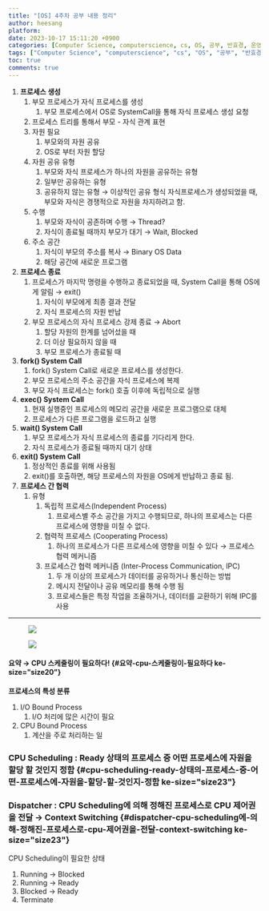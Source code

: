 ```yaml
---
title: "[OS] 4주차 공부 내용 정리"
author: heesang
platform: 
date: 2023-10-17 15:11:20 +0900
categories: [Computer Science, computerscience, cs, OS, 공부, 반효경, 운영체제, 정리]
tags: ["Computer Science", "computerscience", "cs", "OS", "공부", "반효경", "운영체제", "정리"]
toc: true
comments: true
---
```

1.  **프로세스 생성**
    1.  부모 프로세스가 자식 프로세스를 생성
        1.  부모 프로세스에서 OS로 SystemCall을 통해 자식 프로세스 생성
            요청
    2.  프로세스 트리를 통해서 부모 - 자식 관계 표현
    3.  자원 필요
        1.  부모와의 자원 공유
        2.  OS로 부터 자원 할당
    4.  자원 공유 유형
        1.  부모와 자식 프로세스가 하나의 자원을 공유하는 유형
        2.  일부만 공유하는 유형
        3.  공유하지 않는 유형 → 이상적인 공유 형식 자식프로세스가
            생성되었을 때, 부모와 자식은 경쟁적으로 자원을 차지하려고
            함.
    5.  수행
        1.  부모와 자식이 공존하며 수행 → Thread?
        2.  자식이 종료될 때까지 부모가 대기 → Wait, Blocked
    6.  주소 공간
        1.  자식이 부모의 주소를 복사 → Binary OS Data
        2.  해당 공간에 새로운 프로그램
2.  **프로세스 종료**
    1.  프로세스가 마지막 명령을 수행하고 종료되었을 때, System Call을
        통해 OS에게 알림 → exit()
        1.  자식이 부모에게 최종 결과 전달
        2.  자식 프로세스의 자원 반납
    2.  부모 프로세스의 자식 프로세스 강제 종료 → Abort
        1.  할당 자원의 한계를 넘어섰을 때
        2.  더 이상 필요하지 않을 때
        3.  부모 프로세스가 종료될 때
3.  **fork() System Call**
    1.  fork() System Call로 새로운 프로세스를 생성한다.
    2.  부모 프로세스의 주소 공간을 자식 프로세스에 복제
    3.  부모 자식 프로세스는 fork() 호출 이후에 독립적으로 실행
4.  **exec() System Call**
    1.  현재 실행중인 프로세스의 메모리 공간을 새로운 프로그램으로 대체
    2.  프로세스가 다른 프로그램을 로드하고 실행
5.  **wait() System Call**
    1.  부모 프로세스가 자식 프로세스의 종료를 기다리게 한다.
    2.  자식 프로세스가 종료될 때까지 대기 상태
6.  **exit() System Call**
    1.  정상적인 종료를 위해 사용됨
    2.  exit()를 호출하면, 해당 프로세스의 자원을 OS에게 반납하고 종료
        됨.
7.  **프로세스 간 협력**
    1.  유형
        1.  독립적 프로세스(Independent Process)
            1.  프로세스별 주소 공간을 가지고 수행되므로, 하나의
                프로세스는 다른 프로세스에 영향을 미칠 수 없다.
        2.  협력적 프로세스 (Cooperating Process)
            1.  하나의 프로세스가 다른 프로세스에 영향을 미칠 수 있다 →
                프로세스 협력 메커니즘
        3.  프로세스간 협력 메커니즘 (Inter-Process Communication, IPC)
            1.  두 개 이상의 프로세스가 데이터를 공유하거나 통신하는
                방법
            2.  메시지 전달이나 공유 메모리를 통해 수행 됨
            3.  프로세스들은 특정 작업을 조율하거나, 데이터를 교환하기
                위해 IPC를 사용

------------------------------------------------------------------------

<figure class="imageblock alignCenter" data-ke-mobilestyle="widthOrigin"
data-origin-width="1900" data-origin-height="1569">
<span
data-url="https://blog.kakaocdn.net/dn/bqUo7u/btsyDv7OnWQ/mDUih3Og5NG5I9xTpMfePK/img.png"
data-lightbox="lightbox"><img
src="https://blog.kakaocdn.net/dn/bqUo7u/btsyDv7OnWQ/mDUih3Og5NG5I9xTpMfePK/img.png"
srcset="https://img1.daumcdn.net/thumb/R1280x0/?scode=mtistory2&amp;fname=https%3A%2F%2Fblog.kakaocdn.net%2Fdn%2FbqUo7u%2FbtsyDv7OnWQ%2FmDUih3Og5NG5I9xTpMfePK%2Fimg.png"
onerror="this.onerror=null; this.src=&#39;//t1.daumcdn.net/tistory_admin/static/images/no-image-v1.png&#39;; this.srcset=&#39;//t1.daumcdn.net/tistory_admin/static/images/no-image-v1.png&#39;;"
data-origin-width="1900" data-origin-height="1569" /></span>
</figure>

<figure class="imageblock alignCenter" data-ke-mobilestyle="widthOrigin"
data-origin-width="1890" data-origin-height="1642">
<span
data-url="https://blog.kakaocdn.net/dn/T3quy/btsyGqRVwNp/1h0ofKpifjcxsfGqfOhbo1/img.png"
data-lightbox="lightbox"><img
src="https://blog.kakaocdn.net/dn/T3quy/btsyGqRVwNp/1h0ofKpifjcxsfGqfOhbo1/img.png"
srcset="https://img1.daumcdn.net/thumb/R1280x0/?scode=mtistory2&amp;fname=https%3A%2F%2Fblog.kakaocdn.net%2Fdn%2FT3quy%2FbtsyGqRVwNp%2F1h0ofKpifjcxsfGqfOhbo1%2Fimg.png"
onerror="this.onerror=null; this.src=&#39;//t1.daumcdn.net/tistory_admin/static/images/no-image-v1.png&#39;; this.srcset=&#39;//t1.daumcdn.net/tistory_admin/static/images/no-image-v1.png&#39;;"
data-origin-width="1890" data-origin-height="1642" /></span>
</figure>

#### **요약 → CPU 스케줄링이 필요하다!** {#요약-cpu-스케줄링이-필요하다 ke-size="size20"}

**프로세스의 특성 분류**

1.  I/O Bound Process
    1.  I/O 처리에 많은 시간이 필요
2.  CPU Bound Process
    1.  계산을 주로 처리하는 일

### CPU Scheduling : Ready 상태의 프로세스 중 어떤 프로세스에 자원을 할당 할 것인지 정함 {#cpu-scheduling-ready-상태의-프로세스-중-어떤-프로세스에-자원을-할당-할-것인지-정함 ke-size="size23"}

### Dispatcher : CPU Scheduling에 의해 정해진 프로세스로 CPU 제어권을 전달 → Context Switching {#dispatcher-cpu-scheduling에-의해-정해진-프로세스로-cpu-제어권을-전달-context-switching ke-size="size23"}

CPU Scheduling이 필요한 상태

1.  Running → Blocked
2.  Running → Ready
3.  Blocked → Ready
4.  Terminate
